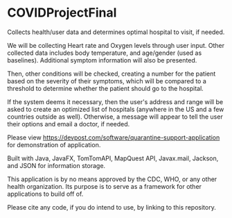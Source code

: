 # COVIDProjectFinal
Collects health/user data and determines optimal hospital to visit, if needed.

We will be collecting Heart rate and Oxygen levels through user input. Other collected data includes body temperature, and age/gender (used as baselines). Additional symptom information will also be presented.

Then, other conditions will be checked, creating a number for the patient based on the severity of their symptoms, which will be compared to a threshold to determine whether the patient should go to the hospital.

If the system deems it necessary, then the user's address and range will be asked to create an optimized list of hospitals (anywhere in the US and a few countries outside as well). Otherwise, a message will appear to tell the user their options and email a doctor, if needed.

Please view https://devpost.com/software/quarantine-support-application for demonstration of application.

Built with Java, JavaFX, TomTomAPI, MapQuest API, Javax.mail, Jackson, and JSON for information storage.

This application is by no means approved by the CDC, WHO, or any other health organization. Its purpose is to serve as a framework for other applications to build off of.

Please cite any code, if you do intend to use, by linking to this repository.
